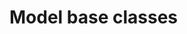 # Model base classes


<!-- ::: feedbax.model.AbstractModel

::: feedbax.model.ModelInput

::: feedbax.model.wrap_stateless_callable -->